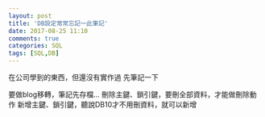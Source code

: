 ```yaml
---
layout: post
title: 'DB設定常常忘記一此筆記'
date: 2017-08-25 11:10
comments: true
categories: SQL
tags: [SQL,DB]
---
```

在公司學到的東西，但還沒有實作過
先筆記一下

<!--more-->

要做blog移轉，筆記先存檔...
刪除主鍵、鎖引鍵，要刪全部資料，才能做刪除動作
新增主鍵、鎖引鍵，聽說DB10才不用刪資料，就可以新增

